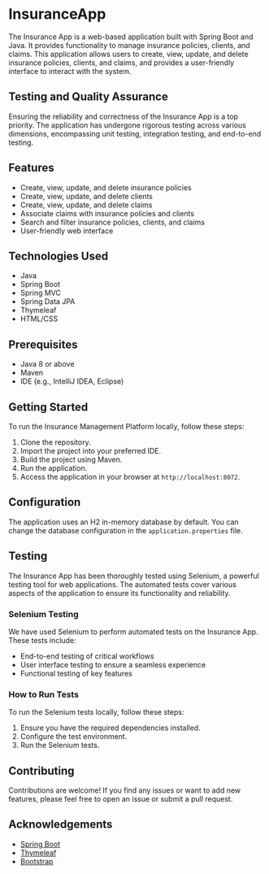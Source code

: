 # InsuranceApp

The Insurance App is a web-based application built with Spring Boot and Java. It provides functionality to manage insurance policies, clients, and claims. This application allows users to create, view, update, and delete insurance policies, clients, and claims, and provides a user-friendly interface to interact with the system.

## Testing and Quality Assurance

Ensuring the reliability and correctness of the Insurance App is a top priority. The application has undergone rigorous testing across various dimensions, encompassing unit testing, integration testing, and end-to-end testing.

## Features

- Create, view, update, and delete insurance policies
- Create, view, update, and delete clients
- Create, view, update, and delete claims
- Associate claims with insurance policies and clients
- Search and filter insurance policies, clients, and claims
- User-friendly web interface

## Technologies Used

- Java
- Spring Boot
- Spring MVC
- Spring Data JPA
- Thymeleaf
- HTML/CSS

## Prerequisites

- Java 8 or above
- Maven
- IDE (e.g., IntelliJ IDEA, Eclipse)

## Getting Started

To run the Insurance Management Platform locally, follow these steps:

1. Clone the repository.
2. Import the project into your preferred IDE.
3. Build the project using Maven.
4. Run the application.
5. Access the application in your browser at `http://localhost:8072`.

## Configuration

The application uses an H2 in-memory database by default. You can change the database configuration in the `application.properties` file.

## Testing

The Insurance App has been thoroughly tested using Selenium, a powerful testing tool for web applications. The automated tests cover various aspects of the application to ensure its functionality and reliability.

### Selenium Testing

We have used Selenium to perform automated tests on the Insurance App. These tests include:

- End-to-end testing of critical workflows
- User interface testing to ensure a seamless experience
- Functional testing of key features

### How to Run Tests

To run the Selenium tests locally, follow these steps:

1. Ensure you have the required dependencies installed.
2. Configure the test environment.
3. Run the Selenium tests.

## Contributing

Contributions are welcome! If you find any issues or want to add new features, please feel free to open an issue or submit a pull request.

## Acknowledgements

- [Spring Boot](https://spring.io/projects/spring-boot)
- [Thymeleaf](https://www.thymeleaf.org/)
- [Bootstrap](https://getbootstrap.com/)

